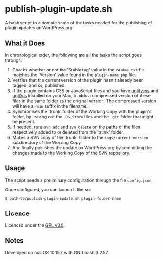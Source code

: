 # publish-plugin-update.sh

A bash script to automate some of the tasks needed for the publishing of plugin updates on WordPress.org.


## What it Does

In chronological order, the following are all the tasks the script goes through:

1. Checks whether or not the 'Stable tag' value in the `readme.txt` file matches the 'Version' value found in the `plugin-name.php` file.
2. Verifies that the current version of the plugin hasn't already been tagged, and so, published.
3. If the plugin contains CSS or JavaScript files and you have [uglifycss](https://www.npmjs.com/package/uglifycss) and [uglifyjs](https://www.npmjs.com/package/uglify-js) installed on your Mac, it adds a compressed version of these files in the same folder as the original version. The compressed version will have a `-min` suffix in the filename.
4. Synchronises the 'trunk' folder of the Working Copy with the plugin's folder, by leaving out the `.DS_Store` files and the `.git` folder that might be present.
5. If needed, runs `svn add` and `svn delete` on the paths of the files respectively added to or deleted from the 'trunk' folder.
6. Makes a SVN copy of the 'trunk' folder to the `tags/current_version` subdirectory of the Working Copy.
7. And finally publishes the update on WordPress.org by committing the changes made to the Working Copy of the SVN repository.


## Usage

The script needs a preliminary configuration through the file `config.json`.

Once configured, you can launch it like so:

```
$ path-to/publish-plugin-update.sh plugin-folder-name
```


## Licence

Licenced under the [GPL v3.0](https://opensource.org/licenses/GPL-3.0).


## Notes

Developed on macOS 10.15.7 with GNU bash 3.2.57.